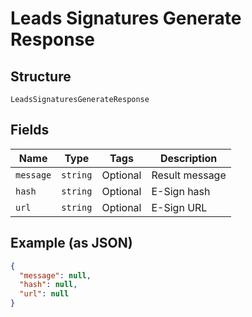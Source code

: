 
# Leads Signatures Generate Response

## Structure

`LeadsSignaturesGenerateResponse`

## Fields

| Name | Type | Tags | Description |
|  --- | --- | --- | --- |
| `message` | `string` | Optional | Result message |
| `hash` | `string` | Optional | E-Sign hash |
| `url` | `string` | Optional | E-Sign URL |

## Example (as JSON)

```json
{
  "message": null,
  "hash": null,
  "url": null
}
```

